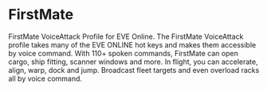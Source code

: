 FirstMate
=========

FirstMate VoiceAttack Profile for EVE Online.
The FirstMate VoiceAttack profile takes many of the EVE ONLINE hot keys and makes them accessible by voice command. With 110+ spoken commands, FirstMate can open cargo, ship fitting, scanner windows and more. In flight, you can accelerate, align, warp, dock and jump. Broadcast fleet targets and even overload racks all by voice command.
